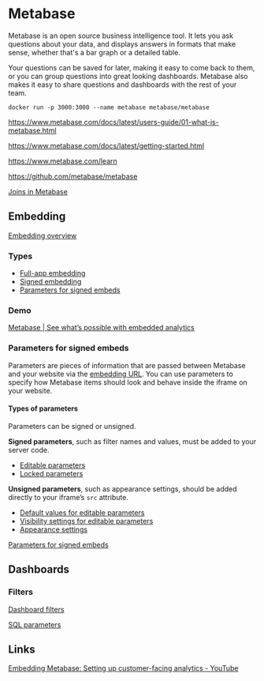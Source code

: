 # Metabase

Metabase is an open source business intelligence tool. It lets you ask questions about your data, and displays answers in formats that make sense, whether that's a bar graph or a detailed table.

Your questions can be saved for later, making it easy to come back to them, or you can group questions into great looking dashboards. Metabase also makes it easy to share questions and dashboards with the rest of your team.

`docker run -p 3000:3000 --name metabase metabase/metabase`

<https://www.metabase.com/docs/latest/users-guide/01-what-is-metabase.html>

<https://www.metabase.com/docs/latest/getting-started.html>

<https://www.metabase.com/learn>

<https://github.com/metabase/metabase>

[Joins in Metabase](https://www.metabase.com/learn/questions/joins-in-metabase)

## Embedding

[Embedding overview](https://www.metabase.com/docs/latest/embedding/start)

### Types

- [Full-app embedding](https://www.metabase.com/docs/latest/embedding/full-app-embedding)
- [Signed embedding](https://www.metabase.com/docs/latest/embedding/signed-embedding)
- [Parameters for signed embeds](https://www.metabase.com/docs/latest/embedding/signed-embedding-parameters)

### Demo

[Metabase | See what’s possible with embedded analytics](https://www.metabase.com/embedding-demo)

### Parameters for signed embeds

Parameters are pieces of information that are passed between Metabase and your website via the [embedding URL](https://www.metabase.com/docs/latest/embedding/signed-embedding#adding-the-embedding-url-to-your-website). You can use parameters to specify how Metabase items should look and behave inside the iframe on your website.

#### Types of parameters

Parameters can be signed or unsigned.

**Signed parameters**, such as filter names and values, must be added to your server code.

- [Editable parameters](https://www.metabase.com/docs/latest/embedding/signed-embedding-parameters#adding-a-filter-widget-to-a-signed-embed)
- [Locked parameters](https://www.metabase.com/docs/latest/embedding/signed-embedding-parameters#restricting-data-in-a-signed-embed)

**Unsigned parameters**, such as appearance settings, should be added directly to your iframe’s `src` attribute.

- [Default values for editable parameters](https://www.metabase.com/docs/latest/embedding/signed-embedding-parameters#populating-an-embedded-filter-widget-with-a-default-value)
- [Visibility settings for editable parameters](https://www.metabase.com/docs/latest/embedding/signed-embedding-parameters#hiding-filter-widgets-from-a-signed-embed)
- [Appearance settings](https://www.metabase.com/docs/latest/embedding/signed-embedding-parameters#customizing-the-appearance-of-a-signed-embed)

[Parameters for signed embeds](https://www.metabase.com/docs/latest/embedding/signed-embedding-parameters)

## Dashboards

### Filters

[Dashboard filters](https://www.metabase.com/docs/latest/dashboards/filters)

[SQL parameters](https://www.metabase.com/docs/latest/questions/native-editor/sql-parameters)

## Links

[Embedding Metabase: Setting up customer-facing analytics - YouTube](https://www.youtube.com/watch?v=cwYXnUHA5HM)
